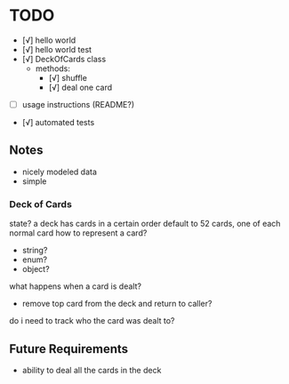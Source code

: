 TODO
====

- [√] hello world
- [√] hello world test
- [√] DeckOfCards class
    - methods:
        - [√] shuffle
        - [√] deal one card
- [ ] usage instructions (README?)
- [√] automated tests

## Notes
- nicely modeled data
- simple

### Deck of Cards
state?
a deck has cards in a certain order
default to 52 cards, one of each normal card
how to represent a card?
- string?
- enum?
- object?

what happens when a card is dealt?
- remove top card from the deck and return to caller?

do i need to track who the card was dealt to?

## Future Requirements
- ability to deal all the cards in the deck
